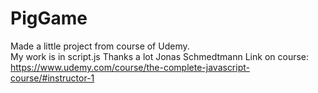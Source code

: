 # PigGame
Made a little project from course of Udemy.<br>
My work is in script.js
Thanks a lot Jonas Schmedtmann
Link on course: https://www.udemy.com/course/the-complete-javascript-course/#instructor-1

